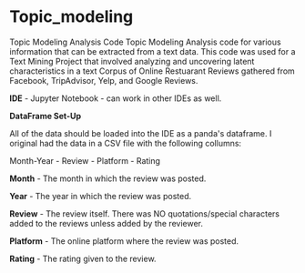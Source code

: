 # Topic_modeling
Topic Modeling Analysis Code
Topic Modeling Analysis code for various information that can be extracted from a text data. This code was used for a Text Mining Project that involved analyzing and uncovering latent characteristics in a text Corpus of Online Restuarant Reviews gathered from Facebook, TripAdvisor, Yelp, and Google Reviews.

**IDE** - Jupyter Notebook - can work in other IDEs as well.

**DataFrame Set-Up**

All of the data should be loaded into the IDE as a panda's dataframe. I original had the data in a CSV file with the following collumns:

Month-Year - Review - Platform - Rating

**Month** - The month in which the review was posted.

**Year** - The year in which the review was posted.

**Review** - The review itself. There was NO quotations/special characters added to the reviews unless added by the reviewer.

**Platform** - The online platform where the review was posted.

**Rating** - The rating given to the review.
